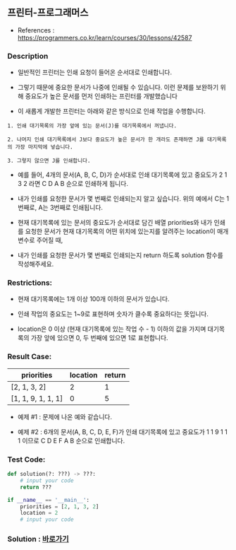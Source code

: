 ## 프린터-프로그래머스

* References : https://programmers.co.kr/learn/courses/30/lessons/42587

### Description

* 일반적인 프린터는 인쇄 요청이 들어온 순서대로 인쇄합니다. 

* 그렇기 때문에 중요한 문서가 나중에 인쇄될 수 있습니다. 이런 문제를 보완하기 위해 중요도가 높은 문서를 먼저 인쇄하는 프린터를 개발했습니다

* 이 새롭게 개발한 프린터는 아래와 같은 방식으로 인쇄 작업을 수행합니다.

```
1. 인쇄 대기목록의 가장 앞에 있는 문서(J)를 대기목록에서 꺼냅니다.

2. 나머지 인쇄 대기목록에서 J보다 중요도가 높은 문서가 한 개라도 존재하면 J를 대기목록의 가장 마지막에 넣습니다.

3. 그렇지 않으면 J를 인쇄합니다.
```

* 예를 들어, 4개의 문서(A, B, C, D)가 순서대로 인쇄 대기목록에 있고 중요도가 2 1 3 2 라면 C D A B 순으로 인쇄하게 됩니다.

* 내가 인쇄를 요청한 문서가 몇 번째로 인쇄되는지 알고 싶습니다. 위의 예에서 C는 1번째로, A는 3번째로 인쇄됩니다.

* 현재 대기목록에 있는 문서의 중요도가 순서대로 담긴 배열 priorities와 내가 인쇄를 요청한 문서가 현재 대기목록의 어떤 위치에 있는지를 알려주는 location이 매개변수로 주어질 때, 

* 내가 인쇄를 요청한 문서가 몇 번째로 인쇄되는지 return 하도록 solution 함수를 작성해주세요.

### Restrictions:

* 현재 대기목록에는 1개 이상 100개 이하의 문서가 있습니다.

* 인쇄 작업의 중요도는 1~9로 표현하며 숫자가 클수록 중요하다는 뜻입니다.

* location은 0 이상 (현재 대기목록에 있는 작업 수 - 1) 이하의 값을 가지며 대기목록의 가장 앞에 있으면 0, 두 번째에 있으면 1로 표현합니다.

### Result Case:

| priorities | location | return |
|---|---|---|
| [2, 1, 3, 2] | 2 | 1 |
| [1, 1, 9, 1, 1, 1] | 0 | 5 |

* 예제 #1 : 문제에 나온 예와 같습니다.

* 예제 #2 : 6개의 문서(A, B, C, D, E, F)가 인쇄 대기목록에 있고 중요도가 1 1 9 1 1 1 이므로 C D E F A B 순으로 인쇄합니다.

### Test Code:
```python
def solution(?: ???) -> ???:
    # input your code
    return ???

if __name__ == '__main__':
    priorities = [2, 1, 3, 2]
    location = 2
    # input your code
```

### Solution : [바로가기](https://github.com/takhyun12/Algorithm-Essential-Training/blob/main/Solutions/jadencase.py)
